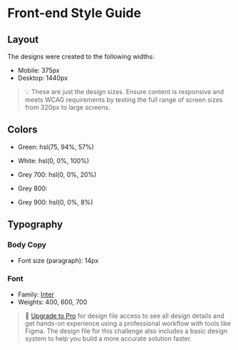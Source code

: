 # Front-end Style Guide

## Layout

The designs were created to the following widths:

- Mobile: 375px
- Desktop: 1440px

> 💡 These are just the design sizes. Ensure content is responsive and meets WCAG requirements by testing the full range of screen sizes from 320px to large screens.

## Colors

- Green: hsl(75, 94%, 57%)

- White: hsl(0, 0%, 100%)

- Grey 700: hsl(0, 0%, 20%)
- Grey 800:
- Grey 900: hsl(0, 0%, 8%)

## Typography

### Body Copy

- Font size (paragraph): 14px

### Font

- Family: [Inter](https://fonts.google.com/specimen/Inter)
- Weights: 400, 600, 700

> 💎 [Upgrade to Pro](https://www.frontendmentor.io/pro?ref=style-guide) for design file access to see all design details and get hands-on experience using a professional workflow with tools like Figma. The design file for this challenge also includes a basic design system to help you build a more accurate solution faster.
